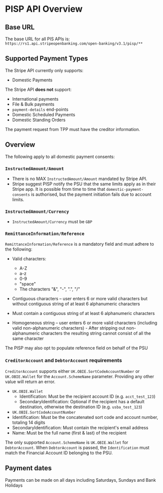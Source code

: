 # PISP API Overview

## Base URL
The base URL for all PIS APIs is: `https://rs1.api.stripeopenbanking.com/open-banking/v3.1/pisp/**`

## Supported Payment Types
The Stripe API currently only supports:
- Domestic Payments

The Stripe API __does not__ support:
- International payments
- File & Bulk payments
- `payment-details` end-points
- Domestic Scheduled Payments
- Domestic Standing Orders

The payment request from TPP must have the creditor information.
## Overview
The following apply to all domestic payment consents:

### `InstructedAmount/Amount`
- There is no MAX `InstructedAmount/Amount` mandated by Stripe API.
-  Stripe suggest PISP notify the PSU that the same limits apply as in their Stripe app. It is possible from time to time that `domestic-payment-consents` is authorised, but the payment initiation fails due to account limits.

### `InstructedAmount/Currency`
- `InstructedAmount/Currency` must be `GBP`

### `RemittanceInformation/Reference`
`RemittanceInformation/Reference` is a mandatory field and must adhere to the following:
- Valid characters:
  - A-Z
  - a-z
  - 0-9
  - "space"
  - The characters "&", "-", ".", "/"

- Contiguous characters – user enters 6 or more valid characters but without contiguous string of at least 6 alphanumeric characters
- Must contain a contiguous string of at least 6 alphanumeric characters
- Homogeneous string – user enters 6 or more valid characters (including valid non-alphanumeric characters) - After stripping out non-alphanumeric characters the resulting string cannot consist of all the same character

The PISP may also opt to populate reference field on behalf of the PSU

### `CreditorAccount` and `DebtorAccount` requirements

`CreditorAccount` supports either `UK.OBIE.SortCodeAccountNumber` or `UK.OBIE.Wallet` for the `Account.SchemeName` parameter. Providing any other value will return an error.
- `UK.OBIE.Wallet`
  - Identification: Must be the recipient account ID (e.g. `acct_test_123`)
  - SecondaryIdentification: Optional if the recipient has a default destination, otherwise the destination ID (e.g. `usba_test_123`)
-  `UK.OBIE.SortCodeAccountNumber`
  - Identification: Must be the concatenated sort code and account number, totaling 14 digits
  - SecondaryIdentification: Must contain the recipient's email address
  - Name: Must be the full name (first & last) of the recipient

The only supported `Account.SchemeName` is `UK.OBIE.Wallet` for `DebtorAccount`. When `DebtorAccount` is passed, the `Identification` must match the Financial Account ID belonging to the PSU.

## Payment dates
Payments can be made on all days including Saturdays, Sundays and Bank Holidays

